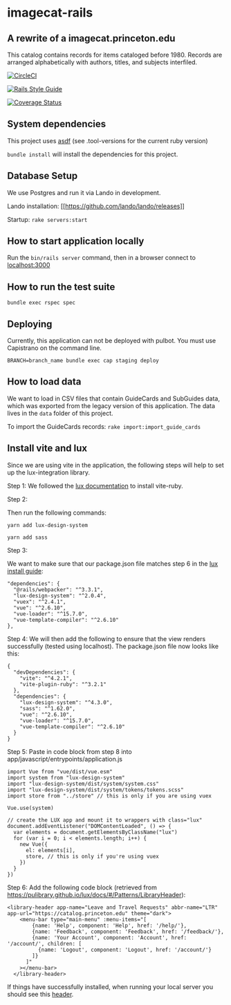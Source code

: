 # imagecat-rails

A rewrite of a imagecat.princeton.edu 
---
This catalog contains records for items cataloged before 1980.
Records are arranged alphabetically with authors, titles, and subjects interfiled.

[![CircleCI](https://dl.circleci.com/status-badge/img/gh/pulibrary/imagecat-rails/tree/main.svg?style=svg)](https://dl.circleci.com/status-badge/redirect/gh/pulibrary/imagecat-rails/tree/main)

[![Rails Style Guide](https://img.shields.io/badge/code_style-rubocop-brightgreen.svg)](https://github.com/rubocop/rubocop-rails)

[![Coverage Status](https://coveralls.io/repos/github/pulibrary/imagecat-rails/badge.svg?branch=main)](https://coveralls.io/github/pulibrary/imagecat-rails?branch=main)

## System dependencies

This project uses [asdf](https://asdf-vm.com/) (see .tool-versions for the current ruby version)

`bundle install` will install the dependencies for this project. 

## Database Setup

We use Postgres and run it via Lando in development.

Lando installation: [[https://github.com/lando/lando/releases]]

Startup: `rake servers:start`

## How to start application locally 

Run the `bin/rails server` command, then in a browser connect to [localhost:3000](http://localhost:3000/)

## How to run the test suite

`bundle exec rspec spec`

## Deploying 

Currently, this application can not be deployed with pulbot. You must use Capistrano on the command line. 

`BRANCH=branch_name bundle exec cap staging deploy`

## How to load data 

We want to load in CSV files that contain GuideCards and SubGuides data, which was exported from the legacy version of this application. The data lives in the `data` folder of this project. 

To import the GuideCards records: `rake import:import_guide_cards`

## Install vite and lux 

Since we are using vite in the application, the following steps will help to set up the lux-integration library. 

Step 1: We followed the [lux documentation](https://vite-ruby.netlify.app/guide/#installation-%F0%9F%92%BF) to install vite-ruby. 

Step 2: 

Then run the following commands:

`yarn add lux-design-system`

`yarn add sass`

Step 3:

We want to make sure that our package.json file matches step 6 in the [lux install guide](https://pulibrary.github.io/lux/docs/#/Installing%20LUX): 

```
"dependencies": {
  "@rails/webpacker": "^3.3.1",
  "lux-design-system": "^2.0.4",
  "vuex": "^2.4.1",
  "vue": "^2.6.10",
  "vue-loader": "^15.7.0",
  "vue-template-compiler": "^2.6.10"
},
```

Step 4:
We will then add the following to ensure that the view renders successfully (tested using localhost). The package.json file now looks like this: 

```
{
  "devDependencies": {
    "vite": "^4.2.1",
    "vite-plugin-ruby": "^3.2.1"
  },
  "dependencies": {
    "lux-design-system": "^4.3.0",
    "sass": "^1.62.0",
    "vue": "^2.6.10",
    "vue-loader": "^15.7.0",
    "vue-template-compiler": "^2.6.10"
  }
}
```
Step 5:
Paste in code block from step 8 into app/javascript/entrypoints/application.js

```
import Vue from "vue/dist/vue.esm"
import system from "lux-design-system"
import "lux-design-system/dist/system/system.css"
import "lux-design-system/dist/system/tokens/tokens.scss"
import store from "../store" // this is only if you are using vuex

Vue.use(system)

// create the LUX app and mount it to wrappers with class="lux"
document.addEventListener("DOMContentLoaded", () => {
  var elements = document.getElementsByClassName("lux")
  for (var i = 0; i < elements.length; i++) {
    new Vue({
      el: elements[i],
      store, // this is only if you're using vuex
    })
  }
})
```

Step 6:
Add the following code block (retrieved from https://pulibrary.github.io/lux/docs/#/Patterns/LibraryHeader):

```
<library-header app-name="Leave and Travel Requests" abbr-name="LTR" app-url="https://catalog.princeton.edu" theme="dark">
    <menu-bar type="main-menu" :menu-items="[
        {name: 'Help', component: 'Help', href: '/help/'},
        {name: 'Feedback', component: 'Feedback', href: '/feedback/'},
        {name: 'Your Account', component: 'Account', href: '/account/', children: [
          {name: 'Logout', component: 'Logout', href: '/account/'}
        ]}
      ]"
    ></menu-bar>
  </library-header>
  ```

If things have successfully installed, when running your local server you should see this [header](https://pulibrary.github.io/lux/docs/#/Patterns/LibraryHeader).